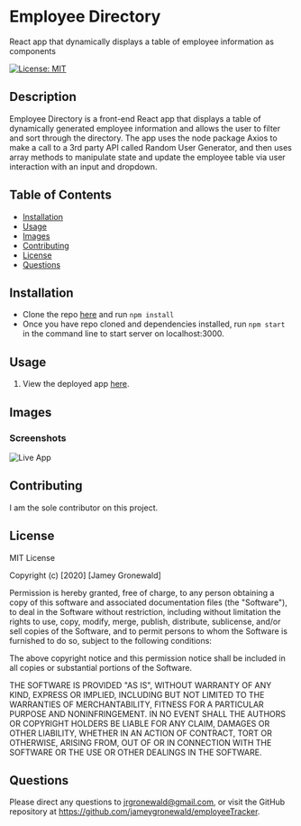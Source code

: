 # Employee Directory
React app that dynamically displays a table of employee information as components

[![License: MIT](https://img.shields.io/badge/License-MIT-yellow.svg)](https://opensource.org/licenses/MIT)
  
## Description
Employee Directory is a front-end React app that displays a table of dynamically generated employee information and allows the user to filter and sort through the directory. The app uses the node package Axios to make a call to a 3rd party API called Random User Generator, and then uses array methods to manipulate state and update the employee table via user interaction with an input and dropdown.

## Table of Contents
* [Installation](#Installation)
* [Usage](#Usage)
* [Images](#Images)
* [Contributing](#Contributing)
* [License](#License)
* [Questions](#Questions)

## Installation
* Clone the repo [here](http://www.github.com/jameygronewald/employeeDirectory) and run  ```npm install```
* Once you have repo cloned and dependencies installed, run  ```npm start``` in the command line to start server on localhost:3000.

## Usage
1. View the deployed app [here](https://jameygronewald.github.io/employeeDirectory/).

## Images

### Screenshots
![Live App]()

## Contributing
I am the sole contributor on this project.

## License
MIT License

Copyright (c) [2020] [Jamey Gronewald]

Permission is hereby granted, free of charge, to any person obtaining a copy
of this software and associated documentation files (the "Software"), to deal
in the Software without restriction, including without limitation the rights
to use, copy, modify, merge, publish, distribute, sublicense, and/or sell
copies of the Software, and to permit persons to whom the Software is
furnished to do so, subject to the following conditions:

The above copyright notice and this permission notice shall be included in all
copies or substantial portions of the Software.

THE SOFTWARE IS PROVIDED "AS IS", WITHOUT WARRANTY OF ANY KIND, EXPRESS OR
IMPLIED, INCLUDING BUT NOT LIMITED TO THE WARRANTIES OF MERCHANTABILITY,
FITNESS FOR A PARTICULAR PURPOSE AND NONINFRINGEMENT. IN NO EVENT SHALL THE
AUTHORS OR COPYRIGHT HOLDERS BE LIABLE FOR ANY CLAIM, DAMAGES OR OTHER
LIABILITY, WHETHER IN AN ACTION OF CONTRACT, TORT OR OTHERWISE, ARISING FROM,
OUT OF OR IN CONNECTION WITH THE SOFTWARE OR THE USE OR OTHER DEALINGS IN THE
SOFTWARE.

## Questions
Please direct any questions to jrgronewald@gmail.com, or visit the GitHub repository at https://github.com/jameygronewald/employeeTracker.